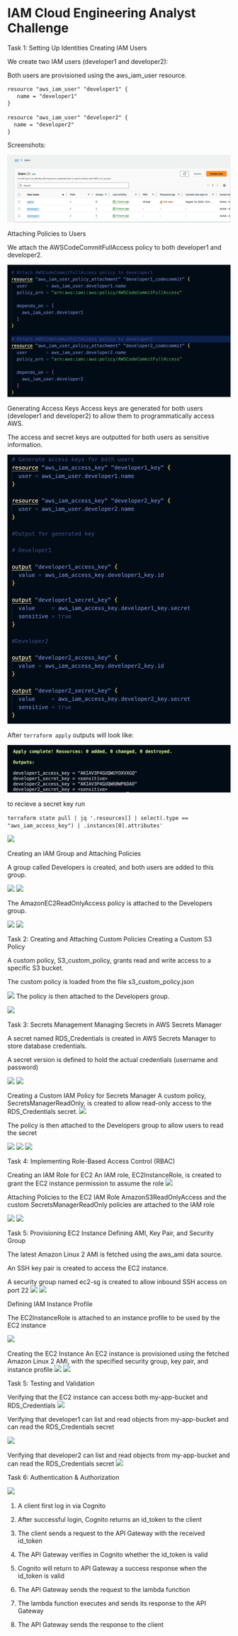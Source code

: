 
# IAM Cloud Engineering Analyst Challenge
Task 1: Setting Up Identities
Creating IAM Users

We create two IAM users (developer1 and developer2):

Both users are provisioned using the aws_iam_user resource.

```
resource "aws_iam_user" "developer1" {
   name = "developer1"
}

resource "aws_iam_user" "developer2" {
  name = "developer2"
}
```
Screenshots:

![](../screenshots/Screenshot%202024-08-14%20at%206.08.31%20PM.png)

Attaching Policies to Users

We attach the AWSCodeCommitFullAccess policy to both developer1 and developer2.

![](../screenshots/Screenshot%202024-08-14%20at%206.44.34%20PM.png)

Generating Access Keys
Access keys are generated for both users (developer1 and developer2) to allow them to programmatically access AWS.

The access and secret keys are outputted for both users as sensitive information.

![](../screenshots/Screenshot%202024-08-14%20at%206.47.40%20PM.png)

After ```terraform apply``` outputs will look like:

![](../screenshots/Screenshot%202024-08-14%20at%206.48.56%20PM.png)

to recieve a secret key run 

```terraform state pull | jq '.resources[] | select(.type == "aws_iam_access_key") | .instances[0].attributes'```

![](../screenshots/Screenshot%202024-08-14%20at%206.51.19%20PM.png)

Creating an IAM Group and Attaching Policies

A group called Developers is created, and both users are added to this group.

![](../screenshots/Screenshot%202024-08-14%20at%206.53.51%20PM.png)
![](../screenshots/Screenshot%202024-08-14%20at%206.57.00%20PM.png)

The AmazonEC2ReadOnlyAccess policy is attached to the Developers group.

![](../screenshots/Screenshot%202024-08-14%20at%206.54.51%20PM.png)
![](../screenshots/Screenshot%202024-08-14%20at%206.56.12%20PM.png)

Task 2: Creating and Attaching Custom Policies
Creating a Custom S3 Policy

A custom policy, S3_custom_policy, grants read and write access to a specific S3 bucket.

The custom policy is loaded from the file s3_custom_policy.json

![](../screenshots/Screenshot%202024-08-14%20at%207.00.28%20PM.png)
The policy is then attached to the Developers group.

![](../screenshots/Screenshot%202024-08-14%20at%207.01.34%20PM.png)

Task 3: Secrets Management
Managing Secrets in AWS Secrets Manager

A secret named RDS_Credentials is created in AWS Secrets Manager to store database credentials.

A secret version is defined to hold the actual credentials (username and password)

![](../screenshots/Screenshot%202024-08-14%20at%207.03.59%20PM.png)
![](../screenshots/Screenshot%202024-08-14%20at%207.05.25%20PM.png)

Creating a Custom IAM Policy for Secrets Manager
A custom policy, SecretsManagerReadOnly, is created to allow read-only access to the RDS_Credentials secret.
![](../screenshots/Screenshot%202024-08-14%20at%207.14.27%20PM.png)

The policy is then attached to the Developers group to allow users to read the secret

![](../screenshots/Screenshot%202024-08-14%20at%207.15.55%20PM.png)
![](../screenshots/Screenshot%202024-08-14%20at%207.22.12%20PM.png)
![](../screenshots/Screenshot%202024-08-14%20at%207.23.11%20PM.png)

Task 4: Implementing Role-Based Access Control (RBAC)

Creating an IAM Role for EC2
An IAM role, EC2InstanceRole, is created to grant the EC2 instance permission to assume the role
![](../screenshots/Screenshot%202024-08-14%20at%207.25.33%20PM.png)

Attaching Policies to the EC2 IAM Role
AmazonS3ReadOnlyAccess and the custom SecretsManagerReadOnly policies are attached to the IAM role

![](../screenshots/Screenshot%202024-08-14%20at%207.27.10%20PM.png)
![](../screenshots/Screenshot%202024-08-14%20at%207.27.50%20PM.png)

Task 5: Provisioning EC2 Instance
Defining AMI, Key Pair, and Security Group

The latest Amazon Linux 2 AMI is fetched using the aws_ami data source.

An SSH key pair is created to access the EC2 instance.

A security group named ec2-sg is created to allow inbound SSH access on port 22
![](../screenshots/Screenshot%202024-08-14%20at%207.29.54%20PM.png)
![](../screenshots/Screenshot%202024-08-14%20at%207.30.09%20PM.png)

Defining IAM Instance Profile

The EC2InstanceRole is attached to an instance profile to be used by the EC2 instance

![](../screenshots/Screenshot%202024-08-14%20at%207.32.07%20PM.png)

Creating the EC2 Instance
An EC2 instance is provisioned using the fetched Amazon Linux 2 AMI, with the specified security group, key pair, and instance profile
![](../screenshots/Screenshot%202024-08-14%20at%207.34.00%20PM.png)
![](../screenshots/Screenshot%202024-08-14%20at%207.35.05%20PM.png)

Task 5: Testing and Validation

Verifying that the EC2 instance can access both my-app-bucket and RDS_Credentials
![](../screenshots/Screenshot%202024-08-14%20at%207.37.19%20PM.png)

Verifying that developer1 can list and read objects from my-app-bucket and can read the RDS_Credentials secret

![](../screenshots/Screenshot%202024-08-14%20at%207.39.43%20PM.png)

Verifying that developer2 can list and read objects from my-app-bucket and can read the RDS_Credentials secret
![](../screenshots/Screenshot%202024-08-14%20at%208.01.07%20PM.png)

Task 6: Authentication & Authorization

![](../screenshots/Screenshot%202024-08-14%20at%208.02.45%20PM.png)

1. A client first log in via Cognito

2. After successful login, Cognito returns an id_token to the client

3. The client sends a request to the API Gateway with the received id_token

4. The API Gateway verifies in Cognito whether the id_token is valid

5. Cognito will return to API Gateway a success response when the id_token is valid

6. The API Gateway sends the request to the lambda function

7. The lambda function executes and sends its response to the API Gateway

8. The API Gateway sends the response to the client
